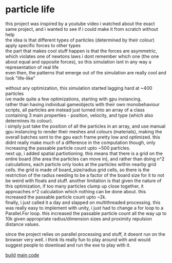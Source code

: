 # particle life  
this project was inspired by a youtube video i watched about the exact same project, and i wanted to see if i could make it from scratch without help  
the idea is that different types of particles (determined by their colour) apply specific forces to other types  
the part that makes cool stuff happen is that the forces are asymmetric, which violates one of newtons laws i dont remember which one (the one about equal and opposite forces), so this simulation isnt in any way a representation of real life  
even then, the patterns that emerge out of the simulation are really cool and look "life-like"  
  
without any optimization, this simulation started lagging hard at ~400 particles  
ive made quite a few optimizations, starting with gpu instancing.   
rather than having individual gameobjects with their own monobehaviour scripts, all particles are instead just turned into an array of a class containing 3 main properties - position, velocity, and type (which also determines its colour).  
i simply just take the position of all the particles in an array, and use manual gpu instancing to render their meshes and colours (materials), making the overall batches sent to the gpu each frame pretty low and optimized. this didnt really make much of a difference in the computation though, only increasing the passable particle count upto ~500 particles.  
next up, i added spatial partiotioning. this means that there is a grid on the entire board (the area the particles can move in), and rather than doing n^2 calculations, each particle only looks at the particles within nearby grid cells. the grid is made of board_size/radius grid cells, so there is the restriction of the radius needing to be a factor of the board size for it to not be weird with floats and stuff. another limitation is that given the nature of this optimization, if too many particles clump up close together, it approaches n^2 calculation which nothing can be done about. this increased the passable particle count upto ~2k.  
finally, i just called it a day and slapped on multithreaded processing. this was really easy to implement with unity, i just had to change a for loop to a Parallel.For loop. this increased the passable particle count all the way up to 10k given appropriate radius/dimension sizes and proximity repulsion distance values.

since the project relies on parallel processing and stuff, it doesnt run on the browser very well. i think its really fun to play around with and would suggest people to download and run the exe to play with it.  
  
[build](https://github.com/longestcow/particleLife/releases/tag/v1.0) [main code](https://github.com/longestcow/particleLife/blob/main/Assets/GameManager.cs) 
